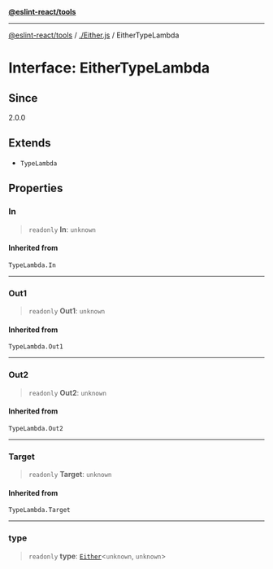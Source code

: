 [**@eslint-react/tools**](../../README.md)

***

[@eslint-react/tools](../../README.md) / [./Either.js](../README.md) / EitherTypeLambda

# Interface: EitherTypeLambda

## Since

2.0.0

## Extends

- `TypeLambda`

## Properties

### In

> `readonly` **In**: `unknown`

#### Inherited from

`TypeLambda.In`

***

### Out1

> `readonly` **Out1**: `unknown`

#### Inherited from

`TypeLambda.Out1`

***

### Out2

> `readonly` **Out2**: `unknown`

#### Inherited from

`TypeLambda.Out2`

***

### Target

> `readonly` **Target**: `unknown`

#### Inherited from

`TypeLambda.Target`

***

### type

> `readonly` **type**: [`Either`](../type-aliases/Either.md)\<`unknown`, `unknown`\>
